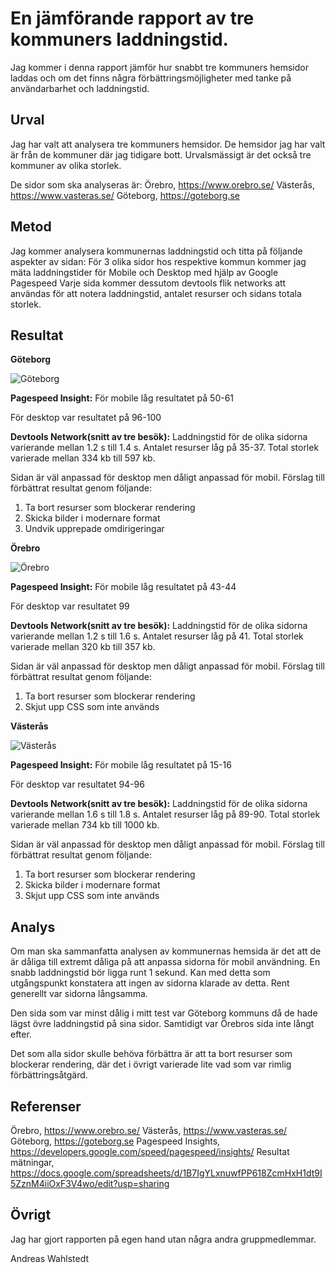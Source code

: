 En jämförande rapport av tre kommuners laddningstid.
=======================

Jag kommer i denna rapport jämför hur snabbt tre kommuners hemsidor laddas och om det finns några förbättringsmöjligheter med tanke på användarbarhet och laddningstid.

Urval
-----------------------

Jag har valt att analysera tre kommuners hemsidor. De hemsidor jag har valt är från de kommuner där jag tidigare bott. Urvalsmässigt är det också tre kommuner av olika storlek.

De sidor som ska analyseras är:
Örebro, https://www.orebro.se/
Västerås, https://www.vasteras.se/
Göteborg, https://goteborg.se

Metod
-----------------------

Jag kommer analysera kommunernas laddningstid och titta på följande aspekter av sidan:
För 3 olika sidor hos respektive kommun kommer jag mäta laddningstider för Mobile och Desktop med hjälp av Google Pagespeed
Varje sida kommer dessutom devtools flik networks att användas för att notera laddningstid, antalet resurser och sidans totala storlek.

Resultat
-----------------------

<b>Göteborg</b>

![Göteborg](../htdocs/img/goteborg.png)


<b>Pagespeed Insight:</b>
För mobile låg resultatet på 50-61

För desktop var resultatet på 96-100

<b>Devtools Network(snitt av tre besök):</b>
Laddningstid för de olika sidorna varierande mellan 1.2 s till 1.4 s.
Antalet resurser låg på 35-37.
Total storlek varierade mellan 334 kb till 597 kb.

Sidan är väl anpassad för desktop men dåligt anpassad för mobil.
Förslag till förbättrat resultat genom följande:
1. Ta bort resurser som blockerar rendering
2. Skicka bilder i modernare format
3. Undvik upprepade omdirigeringar


<b>Örebro</b>

![Örebro](../htdocs/img/orebro.png)


<b>Pagespeed Insight:</b>
För mobile låg resultatet på 43-44

För desktop var resultatet 99

<b>Devtools Network(snitt av tre besök):</b>
Laddningstid för de olika sidorna varierande mellan 1.2 s till 1.6 s.
Antalet resurser låg på 41.
Total storlek varierade mellan 320 kb till 357 kb.

Sidan är väl anpassad för desktop men dåligt anpassad för mobil.
Förslag till förbättrat resultat genom följande:
1. Ta bort resurser som blockerar rendering
2. Skjut upp CSS som inte används

<b>Västerås</b>


![Västerås](../htdocs/img/vasteras.png)


<b>Pagespeed Insight:</b>
För mobile låg resultatet på 15-16

För desktop var resultatet 94-96

<b>Devtools Network(snitt av tre besök):</b>
Laddningstid för de olika sidorna varierande mellan 1.6 s till 1.8 s.
Antalet resurser låg på 89-90.
Total storlek varierade mellan 734 kb till 1000 kb.

Sidan är väl anpassad för desktop men dåligt anpassad för mobil.
Förslag till förbättrat resultat genom följande:
1. Ta bort resurser som blockerar rendering
2. Skicka bilder i modernare format
3. Skjut upp CSS som inte används


Analys
-----------------------
Om man ska sammanfatta analysen av kommunernas hemsida är det att de är dåliga till extremt dåliga på att anpassa sidorna för mobil användning. En snabb laddningstid bör ligga runt 1 sekund. Kan med detta som utgångspunkt konstatera att ingen av sidorna klarade av detta. Rent generellt var sidorna långsamma.

Den sida som var minst dålig i mitt test var Göteborg kommuns då de hade lägst övre laddningstid på sina sidor. Samtidigt var Örebros sida inte långt efter.

Det som alla sidor skulle behöva förbättra är att ta bort resurser som blockerar rendering, där det i övrigt varierade lite vad som var rimlig förbättringsåtgärd.

Referenser
-----------------------

Örebro, https://www.orebro.se/
Västerås, https://www.vasteras.se/
Göteborg, https://goteborg.se
Pagespeed Insights, https://developers.google.com/speed/pagespeed/insights/
Resultat mätningar, https://docs.google.com/spreadsheets/d/1B7IgYLxnuwfPP618ZcmHxH1dt9I5ZznM4iiOxF3V4wo/edit?usp=sharing

Övrigt
-----------------------
Jag har gjort rapporten på egen hand utan några andra gruppmedlemmar.

Andreas Wahlstedt

